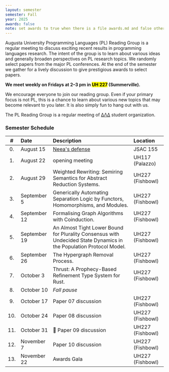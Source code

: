 ```yaml
---
layout: semester
semester: Fall
year: 2025
awards: false
note: set awards to true when there is a file awards.md and false otherwise
---
```


Augusta University Programming Languages (PL) Reading Group is a regular
meeting to discuss exciting recent results in programming languages research.
The intent of the group is to learn about various ideas and generally broaden
perspectives on PL research topics. We randomly select papers from the major
PL conferences. At the end of the semester we gather for a lively discussion
to give prestigious awards to select papers.

**We meet weekly on Fridays at 2–3 pm in <mark>UH 227</mark> (Summerville).**

We encourage everyone to join our reading group. Even if your primary focus
is not PL, this is a chance to learn about various new topics that may become
relevant to you later. It is also simply fun to hang out with us.

The PL Reading Group is a regular meeting of
[ΔΛΔ](https://augusta.presence.io/organization/delta-lambda-delta) student
organization.

### Semester Schedule



| \#  | Date         | Description            | Location         |
|:---:|:-------------|:-----------------------|:-----------------|
| 0.  | August 15    | [Neea's defense][1]    | JSAC 155         |
| 1.  | August 22    | opening meeting        | UH117 (Palazzo)  |
| 2.  | August 29    | Weighted Rewriting: Semiring Semantics for Abstract Reduction Systems.    | UH227 (Fishbowl) |
| 3.  | September 5  | Generically Automating Separation Logic by Functors, Homomorphisms, and Modules.    | UH227 (Fishbowl) |
| 4.  | September 12 | Formalising Graph Algorithms with Coinduction.    | UH227 (Fishbowl) |
| 5.  | September 19 | An Almost Tight Lower Bound for Plurality Consensus with Undecided State Dynamics in the Population Protocol Model.    | UH227 (Fishbowl) |
| 6.  | September 26 | The Hypergraph Removal Process.    | UH227 (Fishbowl) |
| 7.  | October 3    | Thrust: A Prophecy-Based Refinement Type System for Rust.    | UH227 (Fishbowl) |
| 8.  | October 10   | _Fall pause_           |                  |
| 9.  | October 17   | Paper 07 discussion    | UH227 (Fishbowl) |
| 10. | October 24   | Paper 08 discussion    | UH227 (Fishbowl) |
| 11. | October 31   | 🎃 Paper 09 discussion | UH227 (Fishbowl) |
| 12. | November 7   | Paper 10 discussion    | UH227 (Fishbowl) |
| 13. | November 22  | Awards Gala            | UH227 (Fishbowl) |

[1]: https://augusta.presence.io/event/neeas-dissertation-defense

